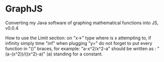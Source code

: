 # GraphJS
Converting my Java software of graphing mathematical functions into JS, v0.0.4

How to use the Limit section:
on "x->" type where is x attempting to, if infinity simply time "inf"
when plugging "y=" do not forget to put every function in "()" braces, for example:   "a-x^2/x^2-a" should be written as : "(a-(x^2))/((x^2)-a)"     (a) standing for a constant.
